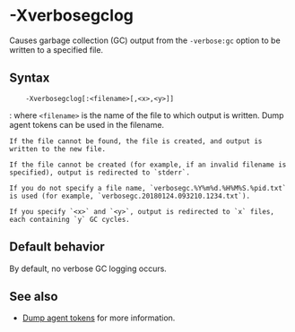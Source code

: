 <!--
* Copyright (c) 2017, 2018 IBM Corp. and others
*
* This program and the accompanying materials are made
* available under the terms of the Eclipse Public License 2.0
* which accompanies this distribution and is available at
* https://www.eclipse.org/legal/epl-2.0/ or the Apache
* License, Version 2.0 which accompanies this distribution and
* is available at https://www.apache.org/licenses/LICENSE-2.0.
*
* This Source Code may also be made available under the
* following Secondary Licenses when the conditions for such
* availability set forth in the Eclipse Public License, v. 2.0
* are satisfied: GNU General Public License, version 2 with
* the GNU Classpath Exception [1] and GNU General Public
* License, version 2 with the OpenJDK Assembly Exception [2].
*
* [1] https://www.gnu.org/software/classpath/license.html
* [2] http://openjdk.java.net/legal/assembly-exception.html
*
* SPDX-License-Identifier: EPL-2.0 OR Apache-2.0 OR GPL-2.0 WITH
* Classpath-exception-2.0 OR LicenseRef-GPL-2.0 WITH Assembly-exception
-->

# -Xverbosegclog 

Causes garbage collection (GC) output from the `-verbose:gc` option to be written to a specified file.

## Syntax

        -Xverbosegclog[:<filename>[,<x>,<y>]]
        
: where `<filename>` is the name of the file to which output is written. Dump agent tokens can be used in the filename.

    If the file cannot be found, the file is created, and output is written to the new file. 
    
    If the file cannot be created (for example, if an invalid filename is specified), output is redirected to `stderr`.
    
    If you do not specify a file name, `verbosegc.%Y%m%d.%H%M%S.%pid.txt` is used (for example, `verbosegc.20180124.093210.1234.txt`).
    
    If you specify `<x>` and `<y>`, output is redirected to `x` files, each containing `y` GC cycles.

## Default behavior

By default, no verbose GC logging occurs.

## See also

- [Dump agent tokens](https://www.ibm.com/support/knowledgecenter/SSYKE2_8.0.0/com.ibm.java.vm.80.doc/docs/dump_agents_tokens.html) for more information.


<!-- ==== END OF TOPIC ==== xverbosegclog.md ==== -->

